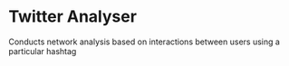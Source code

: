# Twitter Analyser

Conducts network analysis based on interactions between users using a particular hashtag
